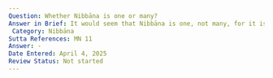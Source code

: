```yaml
---
Question: Whether Nibbāna is one or many?
Answer in Brief: It would seem that Nibbāna is one, not many, for it is made clear by the Blessed One himself that the goal (niṭṭhā) is one, not many.
 Category: Nibbāna
Sutta References: MN 11
Answer: -
Date Entered: April 4, 2025
Review Status: Not started
---
```

